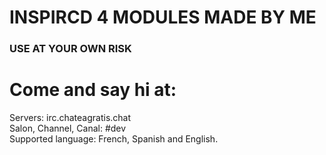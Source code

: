 # INSPIRCD 4 MODULES MADE BY ME
### USE AT YOUR OWN RISK

# Come and say hi at:<br>
Servers: irc.chateagratis.chat<br>
Salon, Channel, Canal: #dev<br>
Supported language: French, Spanish and English.
